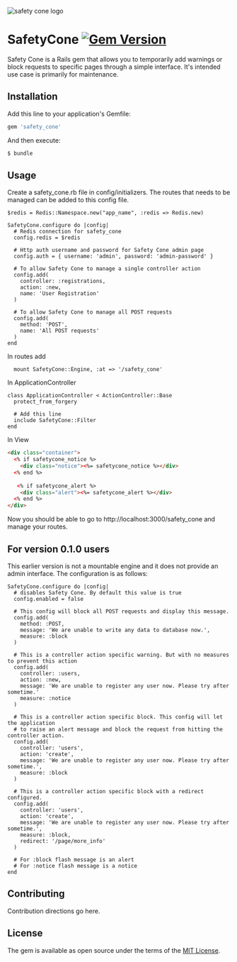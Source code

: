 ![safety cone logo](https://raw.githubusercontent.com/boost/safety_cone/master/app/assets/images/safety_cone/logo.png)
#  SafetyCone [![Gem Version](https://badge.fury.io/rb/safety_cone.svg)](https://badge.fury.io/rb/safety_cone)

Safety Cone is a Rails gem that allows you to temporarily add warnings or block requests to specific pages through a simple interface. It's intended use case is primarily for maintenance.

## Installation
Add this line to your application's Gemfile:

```ruby
gem 'safety_cone'
```

And then execute:
```bash
$ bundle
```

## Usage

Create a safety_cone.rb file in config/initializers. The routes that needs to be managed can be added to this config file.

```
$redis = Redis::Namespace.new("app_name", :redis => Redis.new)

SafetyCone.configure do |config|
  # Redis connection for safety_cone
  config.redis = $redis

  # Http auth username and password for Safety Cone admin page
  config.auth = { username: 'admin', password: 'admin-password' }

  # To allow Safety Cone to manage a single controller action
  config.add(
    controller: :registrations,
    action: :new,
    name: 'User Registration'
  )

  # To allow Safety Cone to manage all POST requests
  config.add(
    method: 'POST',
    name: 'All POST requests'
  )
end
```

In routes add

```
  mount SafetyCone::Engine, :at => '/safety_cone'
```

In ApplicationController

```
class ApplicationController < ActionController::Base
  protect_from_forgery

  # Add this line
  include SafetyCone::Filter
end
```

In View

```html
<div class="container">
  <% if safetycone_notice %>
    <div class="notice"><%= safetycone_notice %></div>
  <% end %>
 
   <% if safetycone_alert %>
    <div class="alert"><%= safetycone_alert %></div>
  <% end %> 
</div>
```

Now you should be able to go to http://localhost:3000/safety_cone and manage your routes.

## For version 0.1.0 users

This earlier version is not a mountable engine and it does not provide an admin interface. The configuration is as follows:

```
SafetyCone.configure do |config|
  # disables Safety Cone. By default this value is true
  config.enabled = false

  # This config will block all POST requests and display this message.
  config.add(
    method: :POST,
    message: 'We are unable to write any data to database now.',
    measure: :block
  )

  # This is a controller action specific warning. But with no measures to prevent this action
  config.add(
    controller: :users,
    action: :new,
    message: 'We are unable to register any user now. Please try after sometime.'
    measure: :notice
  )

  # This is a controller action specific block. This config will let the application
  # to raise an alert message and block the request from hitting the controller action.
  config.add(
    controller: 'users',
    action: 'create',
    message: 'We are unable to register any user now. Please try after sometime.',
    measure: :block
  )

  # This is a controller action specific block with a redirect configured.
  config.add(
    controller: 'users',
    action: 'create',
    message: 'We are unable to register any user now. Please try after sometime.',
    measure: :block,
    redirect: '/page/more_info'
  )

  # For :block flash message is an alert
  # For :notice flash message is a notice
end
```


## Contributing
Contribution directions go here.

## License
The gem is available as open source under the terms of the [MIT License](http://opensource.org/licenses/MIT).
